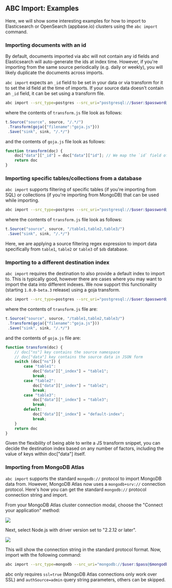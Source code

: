 ## ABC Import: Examples

Here, we will show some interesting examples for how to import to Elasticsearch or OpenSearch (appbase.io) clusters using the `abc import` command.


### Importing documents with an id

By default, documents imported via abc will not contain any id fields and Elasticsearch will auto-generate the ids at index time. However, if you're importing from the same source periodically (e.g. daily or weekly), you will likely duplicate the documents across imports.

`abc import` expects an `_id` field to be set in your data or via transform for it to set the id field at the time of imports. If your source data doesn't contain an `_id` field, it can be set using a transform file.

```bash
abc import --src_type=postgres --src_uri="postgresql://$user:$password@$host:5432/$db" --transform_file="transform.js" "https://$user:$password@$elasticsearch_url/$index"
```

where the contents of `transform.js` file look as follows:

```js
t.Source("source", source, "/.*/")
 .Transform(goja({"filename":"goja.js"}))
 .Save("sink", sink, "/.*/")
```

and the contents of `goja.js` file look as follows:

```js
function transform(doc) {
    doc["data"]["_id"] = doc["data"]["id"]; // We map the `id` field of the source data to the `_id` field using a transform function.
    return doc
}
```

### Importing specific tables/collections from a database

`abc import` supports filtering of specific tables (if you're importing from SQL) or collections (if you're importing from MongoDB) that can be used while importing.


```bash
abc import --src_type=postgres --src_uri="postgresql://$user:$password@$host:5432/$db" --transform_file="transform.js" "https://$user:$password@$elasticsearch_url/$index"
```

where the contents of `transform.js` file look as follows:

```js
t.Source("source", source, "/table1,table2,table3/")
 .Save("sink", sink, "/.*/")
```

Here, we are applying a source filtering regex expression to import data specifically from `table1`, `table2` or `table3` of `$db` database.


### Importing to a different destination index

`abc import` requires the destination to also provide a default index to import to. This is typically good, however there are cases where you may want to import the data into different indexes. We now support this functionality (starting `1.0.0-beta.3` release) using a goja transform.

```bash
abc import --src_type=postgres --src_uri="postgresql://$user:$password@$host:5432/$db" --transform_file="transform.js" "https://$user:$password@$elasticsearch_url/$index"
```

where the contents of `transform.js` file are:

```js
t.Source("source", source, "/table1,table2,table3/")
 .Transform(goja({"filename":"goja.js"}))
 .Save("sink", sink, "/.*/")
```

and the contents of `goja.js` file are:

```js
function transform(doc) {
    // doc["ns"] key contains the source namespace
    // doc["data"] key contains the source data in JSON form
    switch (doc["ns"]) {
        case "table1":
            doc["data"]["_index"] = "table1";
            break;
        case "table2":
            doc["data"]["_index"] = "table2";
            break;
        case "table3":
            doc["data"]["_index"] = "table3";
            break;
        default:
            doc["data"]["_index"] = "default-index";
            break;
    }
    return doc
}
```

Given the flexibility of being able to write a JS transform snippet, you can decide the destination index based on any number of factors, including the value of keys within doc["data"] itself.


### Importing from MongoDB Atlas

`abc import` supports the standard `mongodb://` protocol to import MongoDB data from. However, MongoDB Atlas now uses a `mongodb+srv://` connection protocol. Here's how you can get the standard `mongodb://` protocol connection string and import.

From your MongoDB Atlas cluster connection modal, choose the "Connect your application" method:

![](https://i.imgur.com/HFvogr3.png)

Next, select Node.js with driver version set to "2.2.12 or later".

![](https://i.imgur.com/27q0p7W.png)

This will show the connection string in the standard protocol format. Now, import with the following command:

```bash
abc import --src_type=mongodb --src_uri="mongodb://$user:$pass@$mongodb_uri/$db?ssl=true&authSource=admin" "https://$user:$password@$elasticsearch_url/$index"
```

abc only requires `ssl=true` (MongoDB Atlas connections only work over SSL) and `authSource=admin` query string parameters, others can be skipped.

